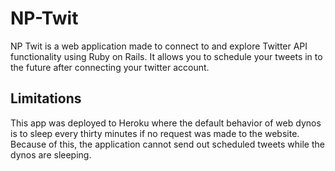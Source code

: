 # NP-Twit

NP Twit is a web application made to connect to and explore Twitter API functionality using Ruby on Rails. It allows you to schedule your tweets in to the future after connecting your twitter account.

## Limitations

This app was deployed to Heroku where the default behavior of web dynos is to sleep every thirty minutes if no request was made to the website. Because of this, the application cannot send out scheduled tweets while the dynos are sleeping.
